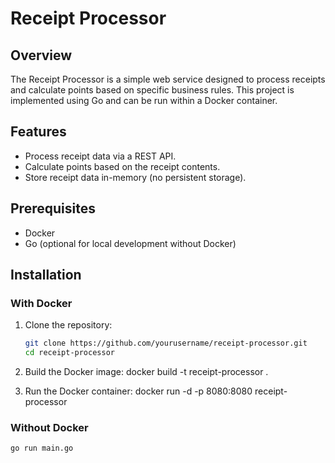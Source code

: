 # Receipt Processor

## Overview
The Receipt Processor is a simple web service designed to process receipts and calculate points based on specific business rules. This project is implemented using Go and can be run within a Docker container.

## Features
- Process receipt data via a REST API.
- Calculate points based on the receipt contents.
- Store receipt data in-memory (no persistent storage).

## Prerequisites
- Docker
- Go (optional for local development without Docker)

## Installation

### With Docker
1. Clone the repository:
   ```bash
   git clone https://github.com/yourusername/receipt-processor.git
   cd receipt-processor

2. Build the Docker image:
    docker build -t receipt-processor .

3. Run the Docker container:
    docker run -d -p 8080:8080 receipt-processor

### Without Docker
    go run main.go


